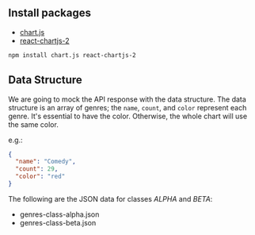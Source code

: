 ## Install packages

* [chart.js](https://www.npmjs.com/package/chart.js)
* [react-chartjs-2](https://www.npmjs.com/package/react-chartjs-2)

```bash
npm install chart.js react-chartjs-2
```

## Data Structure

We are going to mock the API response with the data structure.
The data structure is an array of genres; the `name`, `count`, and `color` represent each genre. 
It's essential to have the color. Otherwise, the whole chart will use the same color.

e.g.:

```json
{
  "name": "Comedy",
  "count": 29,
  "color": "red"
}
```

The following are the JSON data for classes *ALPHA* and *BETA*:

* genres-class-alpha.json
* genres-class-beta.json